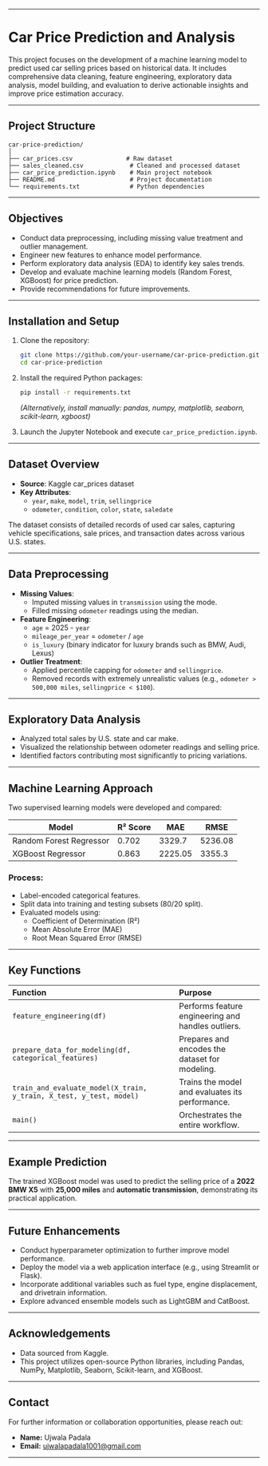 
---

# Car Price Prediction and Analysis

This project focuses on the development of a machine learning model to predict used car selling prices based on historical data. It includes comprehensive data cleaning, feature engineering, exploratory data analysis, model building, and evaluation to derive actionable insights and improve price estimation accuracy.

---

## Project Structure

```
car-price-prediction/
│
├── car_prices.csv               # Raw dataset
├── sales_cleaned.csv             # Cleaned and processed dataset
├── car_price_prediction.ipynb    # Main project notebook
├── README.md                     # Project documentation
└── requirements.txt              # Python dependencies
```

---

## Objectives

- Conduct data preprocessing, including missing value treatment and outlier management.
- Engineer new features to enhance model performance.
- Perform exploratory data analysis (EDA) to identify key sales trends.
- Develop and evaluate machine learning models (Random Forest, XGBoost) for price prediction.
- Provide recommendations for future improvements.

---

## Installation and Setup

1. Clone the repository:
   ```bash
   git clone https://github.com/your-username/car-price-prediction.git
   cd car-price-prediction
   ```

2. Install the required Python packages:
   ```bash
   pip install -r requirements.txt
   ```
   *(Alternatively, install manually: pandas, numpy, matplotlib, seaborn, scikit-learn, xgboost)*

3. Launch the Jupyter Notebook and execute `car_price_prediction.ipynb`.

---

## Dataset Overview

- **Source**: Kaggle car_prices dataset
- **Key Attributes**:
  - `year`, `make`, `model`, `trim`, `sellingprice`
  - `odometer`, `condition`, `color`, `state`, `saledate`
  
The dataset consists of detailed records of used car sales, capturing vehicle specifications, sale prices, and transaction dates across various U.S. states.

---

## Data Preprocessing

- **Missing Values**:
  - Imputed missing values in `transmission` using the mode.
  - Filled missing `odometer` readings using the median.
- **Feature Engineering**:
  - `age` = 2025 - `year`
  - `mileage_per_year` = `odometer` / `age`
  - `is_luxury` (binary indicator for luxury brands such as BMW, Audi, Lexus)
- **Outlier Treatment**:
  - Applied percentile capping for `odometer` and `sellingprice`.
  - Removed records with extremely unrealistic values (e.g., `odometer > 500,000 miles`, `sellingprice < $100`).

---

## Exploratory Data Analysis

- Analyzed total sales by U.S. state and car make.
- Visualized the relationship between odometer readings and selling price.
- Identified factors contributing most significantly to pricing variations.

---

## Machine Learning Approach

Two supervised learning models were developed and compared:

| Model              | R² Score | MAE  | RMSE |
|--------------------|----------|------|------|
| Random Forest Regressor | 0.702 | 3329.7  | 5236.08  |
| XGBoost Regressor       | 0.863 | 2225.05  | 3355.3  |

### Process:
- Label-encoded categorical features.
- Split data into training and testing subsets (80/20 split).
- Evaluated models using:
  - Coefficient of Determination (R²)
  - Mean Absolute Error (MAE)
  - Root Mean Squared Error (RMSE)

---

## Key Functions

| Function | Purpose |
|:---|:---|
| `feature_engineering(df)` | Performs feature engineering and handles outliers. |
| `prepare_data_for_modeling(df, categorical_features)` | Prepares and encodes the dataset for modeling. |
| `train_and_evaluate_model(X_train, y_train, X_test, y_test, model)` | Trains the model and evaluates its performance. |
| `main()` | Orchestrates the entire workflow. |

---

## Example Prediction

The trained XGBoost model was used to predict the selling price of a **2022 BMW X5** with **25,000 miles** and **automatic transmission**, demonstrating its practical application.

---

## Future Enhancements

- Conduct hyperparameter optimization to further improve model performance.
- Deploy the model via a web application interface (e.g., using Streamlit or Flask).
- Incorporate additional variables such as fuel type, engine displacement, and drivetrain information.
- Explore advanced ensemble models such as LightGBM and CatBoost.

---

## Acknowledgements

- Data sourced from Kaggle.
- This project utilizes open-source Python libraries, including Pandas, NumPy, Matplotlib, Seaborn, Scikit-learn, and XGBoost.

---

## Contact

For further information or collaboration opportunities, please reach out:

- **Name:** Ujwala Padala  
- **Email:** ujwalapadala1001@gmail.com    

---


